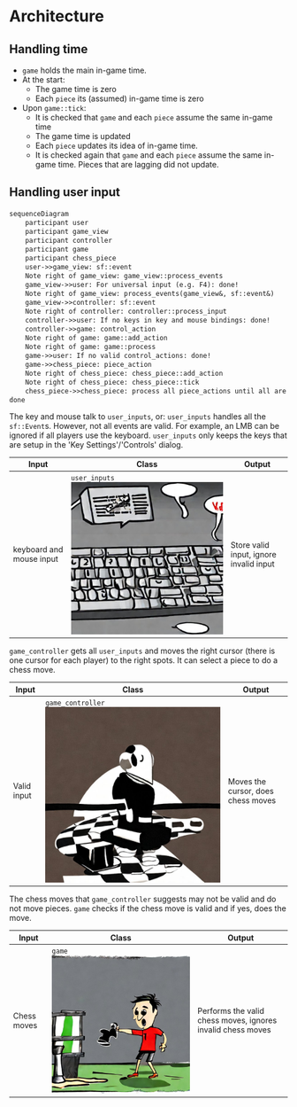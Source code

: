 # Architecture

## Handling time

- `game` holds the main in-game time.
- At the start:
    - The game time is zero
    - Each `piece` its (assumed) in-game time is zero
- Upon `game::tick`:
    - It is checked that `game` and each `piece` assume the same in-game time
    - The game time is updated
    - Each `piece` updates its idea of in-game time.
    - It is checked again that `game` and each `piece`
      assume the same in-game time. Pieces that are lagging did not update.

## Handling user input


```mermaid
sequenceDiagram
    participant user
    participant game_view
    participant controller
    participant game
    participant chess_piece
    user->>game_view: sf::event
    Note right of game_view: game_view::process_events
    game_view->>user: For universal input (e.g. F4): done!
    Note right of game_view: process_events(game_view&, sf::event&)
    game_view->>controller: sf::event
    Note right of controller: controller::process_input
    controller->>user: If no keys in key and mouse bindings: done!
    controller->>game: control_action
    Note right of game: game::add_action
    Note right of game: game::process
    game->>user: If no valid control_actions: done!
    game->>chess_piece: piece_action
    Note right of chess_piece: chess_piece::add_action
    Note right of chess_piece: chess_piece::tick
    chess_piece->>chess_piece: process all piece_actions until all are done
```

The key and mouse talk to `user_inputs`, or: `user_inputs` handles all the `sf::Event`s.
However, not all events are valid. For example, an LMB can be ignored if all players
use the keyboard. `user_inputs` only keeps the keys that are setup in the
'Key Settings'/'Controls' dialog.

Input                   |Class                               |Output
------------------------|------------------------------------|---------------------------------------
keyboard and mouse input|`user_inputs` ![user_inputs](user_inputs.jpg) |Store valid input, ignore invalid input

`game_controller` gets all `user_inputs` and moves the right cursor
(there is one cursor for each player) to the right spots.
It can select a piece to do a chess move.

Input                   |Class                                       |Output
------------------------|--------------------------------------------|---------------------------------------
Valid input             |`game_controller` ![game_controller](game_controller.jpg) |Moves the cursor, does chess moves

The chess moves that `game_controller` suggests may not be valid and do not
move pieces. `game` checks if the chess move is valid and if yes, does the move.

Input                   |Class                                       |Output
------------------------|--------------------------------------------|-----------------------------------------------------------
Chess  moves            |`game` ![game](game.jpg)                       |Performs the valid chess moves, ignores invalid chess moves

